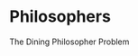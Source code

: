 # Philosophers
The Dining Philosopher Problem

<!--
SUJET
Des philo autour d'une table : Mangent / Dorment / Pensent
Une seule action a la fois.
Les philo doivent manger avec deux fourchettes (une dans chaque main)
Ils ne doivent pas mourrir de faim et doivent tous manger.
Quand un philo mange, il laisse directement ses fourchettes et dors.

Ça stop quand 1 philosopher mort.
Chaque philo a un numero.
Les philo sont assis en cercle dans l'ordre.

Infos a afficher dans le tchat :
◦ timestamp_in_ms X has taken a fork
◦ timestamp_in_ms X is eating
◦ timestamp_in_ms X is sleeping
◦ timestamp_in_ms X is thinking
◦ timestamp_in_ms X died
Objectif, moins de 10ms de delta avec le vrai temps.
-->

<!--
FONCTIONS
USLEEP : mets en pause le thread, mais pas le gettimeofday
usleep, en 0.000001
le reste en 0.001, soit un facteur 1000

THREAD
pthread_create // cree le thread
pthread_join // attent poliement que le thread finisse et peut retourner un ptr de valeur exit du de la fonction du thread
pthread_detach // askip ne sert pas

Des Mutex pour temporiser les thread
pthread_mutex_init,
pthread_mutex_lock,
pthread_mutex_destroy, 
pthread_mutex_unlock
-->

<!--
IDEES OPTI
Penser a utiliser un gros buffer par ligne pour economiser de la puissance
-->

<!--
NEW SHORTCUT
ctrl - pour retourner a la derniere modif
ctrl shift - revenir
-->

<!--
WARNINGS
Attention aux variables qui peuvent etre manipules dans plusieurs threads en parallele
Faire des usleep(100) un peu partout pour fluidifier le programme (ca a debloquer beaucoup de personnes)

NOTIONS
>Rendre les threads Atomic avec les mutex pour qu'ils s'executent proprement sans interferences avec ds variables utiliser en parallele
>L'utilisation de mutex augmente considerablement le temps de compilation, privilegier les thread lorsque les operations ne se chevauchent pas
>L'utilisation de variables volatiles peut eviter au code de faire de mauvais raccourcis lors d'optimisations du compilateur
-->